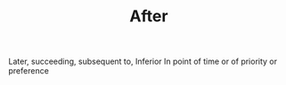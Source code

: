 ---
title: After
letter: A
permalink: "/definitions/after.html"
body: Later, succeeding, subsequent to, Inferior In point of time or of priority or
  preference
published_at: '2018-07-07'
layout: post
---